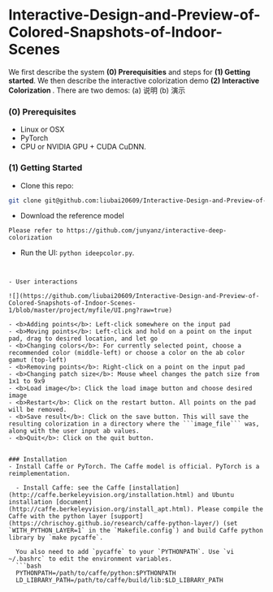 
# Interactive-Design-and-Preview-of-Colored-Snapshots-of-Indoor-Scenes


We first describe the system <b>(0) Prerequisities</b> and steps for <b>(1) Getting started</b>. We then describe the interactive colorization demo <b>(2) Interactive Colorization </b>. There are two demos: (a) 说明 (b) 演示


### (0) Prerequisites
- Linux or OSX
- PyTorch
- CPU or NVIDIA GPU + CUDA CuDNN.

### (1) Getting Started
- Clone this repo:
```bash
git clone git@github.com:liubai20609/Interactive-Design-and-Preview-of-Colored-Snapshots-of-Indoor-Scenes-1.git
```

- Download the reference model
```
Please refer to https://github.com/junyanz/interactive-deep-colorization
```

- Run the UI: `python ideepcolor.py`. 
```


- User interactions

![](https://github.com/liubai20609/Interactive-Design-and-Preview-of-Colored-Snapshots-of-Indoor-Scenes-1/blob/master/project/myfile/UI.png?raw=true)

- <b>Adding points</b>: Left-click somewhere on the input pad
- <b>Moving points</b>: Left-click and hold on a point on the input pad, drag to desired location, and let go
- <b>Changing colors</b>: For currently selected point, choose a recommended color (middle-left) or choose a color on the ab color gamut (top-left)
- <b>Removing points</b>: Right-click on a point on the input pad
- <b>Changing patch size</b>: Mouse wheel changes the patch size from 1x1 to 9x9
- <b>Load image</b>: Click the load image button and choose desired image
- <b>Restart</b>: Click on the restart button. All points on the pad will be removed.
- <b>Save result</b>: Click on the save button. This will save the resulting colorization in a directory where the ```image_file``` was, along with the user input ab values.
- <b>Quit</b>: Click on the quit button.


### Installation
- Install Caffe or PyTorch. The Caffe model is official. PyTorch is a reimplementation.

  - Install Caffe: see the Caffe [installation](http://caffe.berkeleyvision.org/installation.html) and Ubuntu installation [document](http://caffe.berkeleyvision.org/install_apt.html). Please compile the Caffe with the python layer [support](https://chrischoy.github.io/research/caffe-python-layer/) (set `WITH_PYTHON_LAYER=1` in the `Makefile.config`) and build Caffe python library by `make pycaffe`.

  You also need to add `pycaffe` to your `PYTHONPATH`. Use `vi ~/.bashrc` to edit the environment variables.
  ```bash
  PYTHONPATH=/path/to/caffe/python:$PYTHONPATH
  LD_LIBRARY_PATH=/path/to/caffe/build/lib:$LD_LIBRARY_PATH
  ```


```
